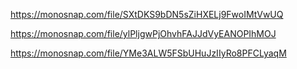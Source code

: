 https://monosnap.com/file/SXtDKS9bDN5sZiHXELj9FwoIMtVwUQ

https://monosnap.com/file/ylPljgwPjOhvhFAJJdVyEANOPIhMOJ

https://monosnap.com/file/YMe3ALW5FSbUHuJzIIyRo8PFCLyaqM